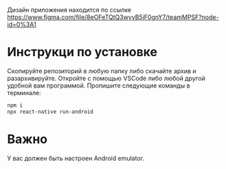 
Дизайн приложения находится по ссылке https://www.figma.com/file/8eOFeTQtQ3wyyB5jF0gnY7/teamMPSF?node-id=0%3A1
# Инструкци по установке

Скопируйте репозиторий в любую папку либо скачайте архив и разархивируйте. 
Откройте с помощью VSCode либо любой другой удобной вам программой.
Пропишите следующие команды в терминале:

```sh
npm i
npx react-native run-android

```
 # Важно
 У вас должен быть настроен Android emulator.

